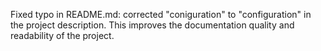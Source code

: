 Fixed typo in README.md: corrected "coniguration" to "configuration" in the project description. This improves the documentation quality and readability of the project.